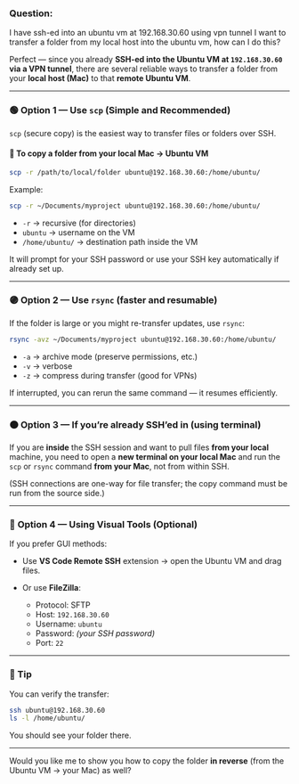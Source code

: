 ### Question:

I have ssh-ed into an ubuntu vm at 192.168.30.60 using vpn tunnel I want to transfer a folder from my local host into the ubuntu vm, how can I do this?

Perfect — since you already **SSH-ed into the Ubuntu VM at `192.168.30.60` via a VPN tunnel**, there are several reliable ways to transfer a folder from your **local host (Mac)** to that **remote Ubuntu VM**.

---

### 🟢 **Option 1 — Use `scp` (Simple and Recommended)**

`scp` (secure copy) is the easiest way to transfer files or folders over SSH.

#### 📁 To copy a folder **from your local Mac → Ubuntu VM**

```bash
scp -r /path/to/local/folder ubuntu@192.168.30.60:/home/ubuntu/
```

Example:

```bash
scp -r ~/Documents/myproject ubuntu@192.168.30.60:/home/ubuntu/
```

* `-r` → recursive (for directories)
* `ubuntu` → username on the VM
* `/home/ubuntu/` → destination path inside the VM

It will prompt for your SSH password or use your SSH key automatically if already set up.

---

### 🟣 **Option 2 — Use `rsync` (faster and resumable)**

If the folder is large or you might re-transfer updates, use `rsync`:

```bash
rsync -avz ~/Documents/myproject ubuntu@192.168.30.60:/home/ubuntu/
```

* `-a` → archive mode (preserve permissions, etc.)
* `-v` → verbose
* `-z` → compress during transfer (good for VPNs)

If interrupted, you can rerun the same command — it resumes efficiently.

---

### 🟠 **Option 3 — If you’re already SSH’ed in (using terminal)**

If you are **inside** the SSH session and want to pull files **from your local** machine,
you need to open a **new terminal on your local Mac** and run the `scp` or `rsync` command **from your Mac**, not from within SSH.

(SSH connections are one-way for file transfer; the copy command must be run from the source side.)

---

### 🔵 **Option 4 — Using Visual Tools (Optional)**

If you prefer GUI methods:

* Use **VS Code Remote SSH** extension → open the Ubuntu VM and drag files.
* Or use **FileZilla**:

  * Protocol: SFTP
  * Host: `192.168.30.60`
  * Username: `ubuntu`
  * Password: *(your SSH password)*
  * Port: `22`

---

### 🧠 Tip

You can verify the transfer:

```bash
ssh ubuntu@192.168.30.60
ls -l /home/ubuntu/
```

You should see your folder there.

---

Would you like me to show you how to copy the folder **in reverse** (from the Ubuntu VM → your Mac) as well?


